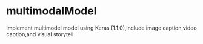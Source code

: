 # multimodalModel
implement multimodel model using Keras (1.1.0),include image caption,video caption,and visual storytell
